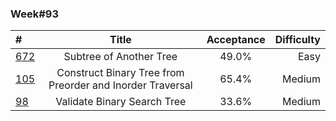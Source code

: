 ### Week#93

| #                                                                                                           | Title | Acceptance | Difficulty 
|:------------------------------------------------------------------------------------------------------------|:---------------:|:----------:|-----------:|
| [672](https://leetcode.com/problems/subtree-of-another-tree/description/)                                   | Subtree of Another Tree |   49.0%    |       Easy |
| [105](https://leetcode.com/problems/construct-binary-tree-from-preorder-and-inorder-traversal/description/) | Construct Binary Tree from Preorder and Inorder Traversal |   65.4%    |     Medium |
| [98](https://leetcode.com/problems/validate-binary-search-tree/description/)                      | Validate Binary Search Tree |   33.6%    |       Medium |
